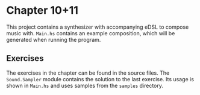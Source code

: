 # Chapter 10+11

This project contains a synthesizer with accompanying eDSL to compose music with. `Main.hs` contains an example composition, which will be generated when running the program.

## Exercises

The exercises in the chapter can be found in the source files. The `Sound.Sampler` module contains the solution to the last exercise. Its usage is shown in `Main.hs` and uses samples from the `samples` directory.
